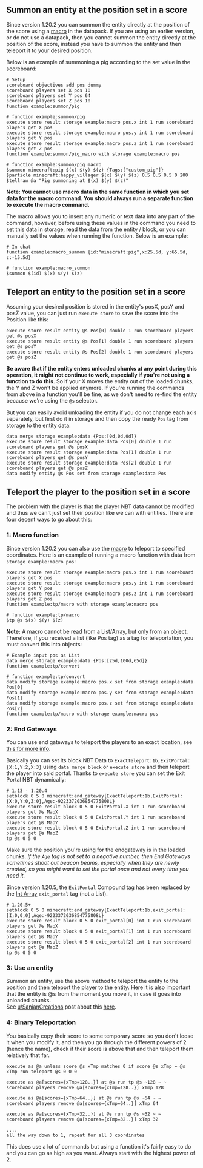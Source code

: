 ## Summon an entity at the position set in a score

Since version 1.20.2 you can summon the entity directly at the position of the score using a [macro](https://minecraft.wiki/w/Function_(Java_Edition)#Macros) in the datapack. If you are using an earlier version, or do not use a datapack, then you cannot summon the entity directly at the position of the score, instead you have to summon the entity and then teleport it to your desired position.

Below is an example of summoning a pig according to the set value in the scoreboard:

    # Setup
    scoreboard objectives add pos dummy
    scoreboard players set X pos 10
    scoreboard players set Y pos 64
    scoreboard players set Z pos 10
    function example:summon/pig
    
    # function example:summon/pig
    execute store result storage example:macro pos.x int 1 run scoreboard players get X pos
    execute store result storage example:macro pos.y int 1 run scoreboard players get Y pos
    execute store result storage example:macro pos.z int 1 run scoreboard players get Z pos
    function example:summon/pig_macro with storage example:macro pos
    
    # function example:summon/pig_macro
    $summon minecraft:pig $(x) $(y) $(z) {Tags:["custom_pig"]}
    $particle minecraft:happy_villager $(x) $(y) $(z) 0.5 0.5 0.5 0 200
    $tellraw @a "Pig summoning at $(x) $(y) $(z)"

**Note: You cannot use macro data in the same function in which you set data for the macro command. You should always run a separate function to execute the macro command.**

The macro allows you to insert any numeric or text data into any part of the command, however, before using these values in the command you need to set this data in storage, read the data from the entity / block, or you can manually set the values when running the function. Below is an example:

    # In chat
    function example:macro_summon {id:"minecraft:pig",x:25.5d, y:65.5d, z:-15.5d}

    # function example:macro_summon
    $summon $(id) $(x) $(y) $(z)

## Teleport an entity to the position set in a score

Assuming your desired position is stored in the entity's posX, posY and posZ value, you can just run `execute store` to save the score into the Position like this:

    execute store result entity @s Pos[0] double 1 run scoreboard players get @s posX
    execute store result entity @s Pos[1] double 1 run scoreboard players get @s posY
    execute store result entity @s Pos[2] double 1 run scoreboard players get @s posZ

**Be aware that if the entity enters unloaded chunks at any point during this operation, it might not continue to work, especially if you're not using a function to do this**. So if your X moves the entity out of the loaded chunks, the Y and Z won't be applied anymore. If you're running the commands from above in a function you'll be fine, as we don't need to re-find the entity because we're using the `@s` selector.

But you can easily avoid unloading the entity if you do not change each axis separately, but first do it in storage and then copy the ready `Pos` tag from storage to the entity data:

    data merge storage example:data {Pos:[0d,0d,0d]}
    execute store result storage example:data Pos[0] double 1 run scoreboard players get @s posX
    execute store result storage example:data Pos[1] double 1 run scoreboard players get @s posY
    execute store result storage example:data Pos[2] double 1 run scoreboard players get @s posZ
    data modify entity @s Pos set from storage example:data Pos

## Teleport the player to the position set in a score

The problem with the player is that the player NBT data cannot be modified and thus we can't just set their position like we can with entities. There are four decent ways to go about this:

### 1: Macro function

Since version 1.20.2 you can also use the [macro](https://minecraft.wiki/w/Function_(Java_Edition)#Macros) to teleport to specified coordinates. Here is an example of running a macro function with data from `storage example:macro pos`:

    execute store result storage example:macro pos.x int 1 run scoreboard players get X pos
    execute store result storage example:macro pos.y int 1 run scoreboard players get Y pos
    execute store result storage example:macro pos.z int 1 run scoreboard players get Z pos
    function example:tp/macro with storage example:macro pos
    
    # function example:tp/macro
    $tp @s $(x) $(y) $(z)

**Note:** A macro cannot be read from a List/Array, but only from an object. Therefore, if you received a list (like Pos tag) as a tag for teleportation, you must convert this into objects:

    # Example input pos as List
    data merge storage example:data {Pos:[25d,100d,65d]}
    function example:tp/convert
    
    # function example:tp/convert
    data modify storage example:macro pos.x set from storage example:data Pos[0]
    data modify storage example:macro pos.y set from storage example:data Pos[1]
    data modify storage example:macro pos.z set from storage example:data Pos[2]
    function example:tp/macro with storage example:macro pos

### 2: End Gateways

You can use end gateways to teleport the players to an exact location, see [this for more info](https://minecraft.wiki/End_Gateway_(block)#Data_values).  

Basically you can set its block NBT Data to `ExactTeleport:1b,ExitPortal:{X:1,Y:2,X:3}` using `data merge block` or `execute store` and then teleport the player into said portal. Thanks to `execute store` you can set the Exit Portal NBT dynamically:

    # 1.13 - 1.20.4
    setblock 0 5 0 minecraft:end_gateway{ExactTeleport:1b,ExitPortal:{X:0,Y:0,Z:0},Age:-9223372036854775808L}
    execute store result block 0 5 0 ExitPortal.X int 1 run scoreboard players get @s MapX
    execute store result block 0 5 0 ExitPortal.Y int 1 run scoreboard players get @s MapY
    execute store result block 0 5 0 ExitPortal.Z int 1 run scoreboard players get @s MapZ
    tp @s 0 5 0

Make sure the position you're using for the endgateway is in the loaded chunks. _If the `Age` tag is not set to a negative number, then End Gateways sometimes shoot out beacon beams, especially when they are newly created, so you might want to set the portal once and not every time you need it._

Since version 1.20.5, the `ExitPortal` Compound tag has been replaced by the [Int Array](https://minecraft.wiki/w/NBT_format#Data_types) `exit_portal` tag (not a List).

    # 1.20.5+
    setblock 0 5 0 minecraft:end_gateway{ExactTeleport:1b,exit_portal:[I;0,0,0],Age:-9223372036854775808L}
    execute store result block 0 5 0 exit_portal[0] int 1 run scoreboard players get @s MapX
    execute store result block 0 5 0 exit_portal[1] int 1 run scoreboard players get @s MapY
    execute store result block 0 5 0 exit_portal[2] int 1 run scoreboard players get @s MapZ
    tp @s 0 5 0

### 3: Use an entity

Summon an entity, use the above method to teleport the entity to the position and then teleport the player to the entity. Here it is also important that the entity is @s from the moment you move it, in case it goes into unloaded chunks.  
See [u/SanianCreations](https://www.reddit.com/u/SanianCreations) post about this [here](https://www.reddit.com/r/MinecraftCommands/comments/fd1lds/new_method_to_tp_to_scoreboard_values).

### 4: Binary Teleportation

You basically copy their score to some temporary score so you don't loose it when you modify it, and then you go through the different powers of 2 (hence the name), check if their score is above that and then teleport them relatively that far.

    execute as @a unless score @s xTmp matches 0 if score @s xTmp = @s xTmp run teleport @s 0 0 0
    
    execute as @a[scores={xTmp=128..}] at @s run tp @s ~128 ~ ~
    scoreboard players remove @a[scores={xTmp=128..}] xTmp 128
    
    execute as @a[scores={xTmp=64..}] at @s run tp @s ~64 ~ ~
    scoreboard players remove @a[scores={xTmp=64..}] xTmp 64
    
    execute as @a[scores={xTmp=32..}] at @s run tp @s ~32 ~ ~
    scoreboard players remove @a[scores={xTmp=32..}] xTmp 32
    
    ....
    all the way down to 1, repeat for all 3 coordinates

This does use a lot of commands but using a function it's fairly easy to do and you can go as high as you want. Always start with the highest power of 2.
